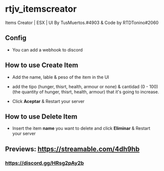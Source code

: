 # rtjv_itemscreator
Items Creator | ESX | UI By TusMuertos.#4903 &amp; Code by RTDTonino#2060

## Config

- You can add a webhook to discord

## How to use **Create Item**

- Add the name, lable & peso of the item in the UI

- add the tipo (hunger, thisrt, health, armour or none) & cantidad (0 - 100) (the quantity of hunger, thisrt, health, armour) that it's going to increase.

- Click **Aceptar** & Restart your server

## How to use **Delete Item**

- Insert the item **name** you want to delete and click **Eliminar** & Restart your server

## Previews: https://streamable.com/4dh9hb

### https://discord.gg/HRsg2pAy2b

